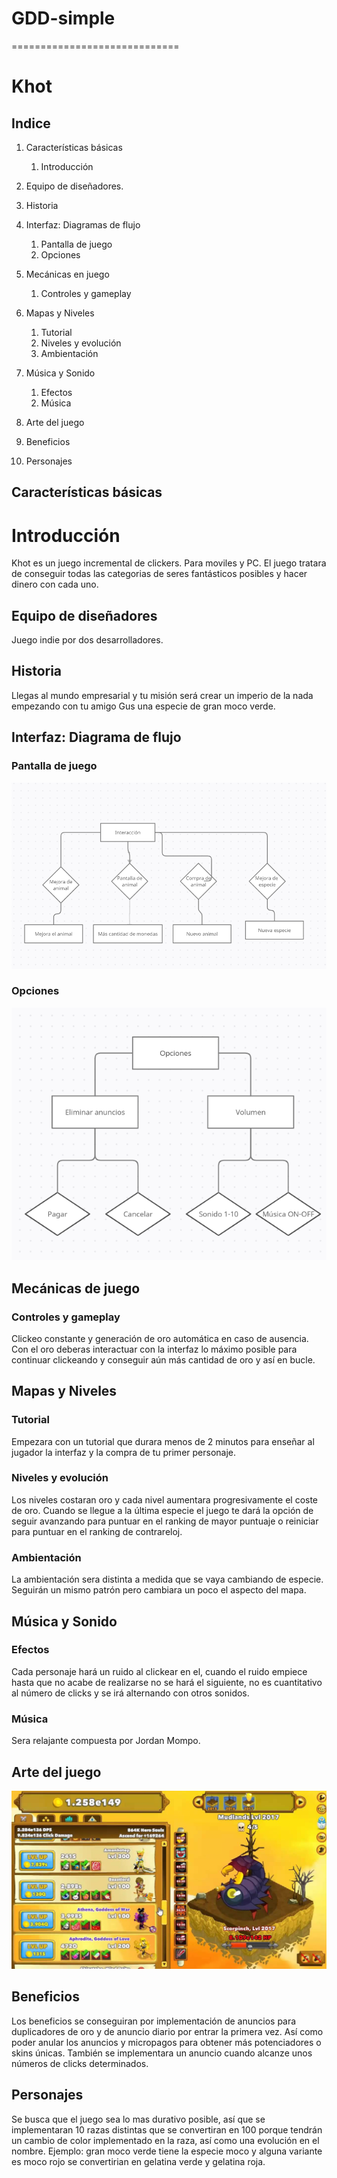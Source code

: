 # GDD-simple
=============================
# Khot

## Indice


1. Características básicas
   1. Introducción

2. Equipo de diseñadores.

3. Historia
 
4. Interfaz: Diagramas de flujo
   1. Pantalla de juego
   2. Opciones
 
5. Mecánicas en juego
   1. Controles y gameplay
   
6. Mapas y Niveles
   1.  Tutorial
   2.  Niveles y evolución
   3.  Ambientación

7. Música y Sonido
   1. Efectos
   2. Música

8. Arte del juego 

9. Beneficios 

10. Personajes

## Características básicas

# Introducción

Khot es un juego incremental de clickers. Para moviles y PC. El juego tratara de conseguir todas las categorias de seres fantásticos posibles y hacer dinero con cada uno.

## Equipo de diseñadores

Juego indie por dos desarrolladores.

## Historia

Llegas al mundo empresarial y tu misión será crear un imperio de la nada empezando con tu amigo Gus una especie de gran moco verde.

## Interfaz: Diagrama de flujo

### Pantalla de juego
<img src = https://github.com/AlbertoGarciaMiguelez/GDD-simple/blob/main/img/rapido.PNG>

### Opciones
<img src = https://github.com/AlbertoGarciaMiguelez/GDD-simple/blob/main/img/opciones.PNG>

## Mecánicas de juego

### Controles y gameplay

Clickeo constante y generación de oro automática en caso de ausencia. Con el oro deberas interactuar con la interfaz lo máximo posible para continuar clickeando y conseguir aún más cantidad de oro y así en bucle.

## Mapas y Niveles

###  Tutorial

Empezara con un tutorial que durara menos de 2 minutos para enseñar al jugador la interfaz y la compra de tu primer personaje.

###  Niveles y evolución

Los niveles costaran oro y cada nivel aumentara progresivamente el coste de oro. Cuando se llegue a la última especie el juego te dará la opción de seguir avanzando para puntuar en el ranking de mayor puntuaje o reiniciar para puntuar en el ranking de contrareloj.

### Ambientación

La ambientación sera distinta a medida que se vaya cambiando de especie. Seguirán un mismo patrón  pero cambiara un poco el aspecto del mapa.

## Música y Sonido

### Efectos

Cada personaje hará un ruido al clickear en el, cuando el ruido empiece hasta que no acabe de realizarse no se hará el siguiente, no es cuantitativo al número de clicks y se irá alternando con otros sonidos.

### Música

Sera relajante compuesta por Jordan Mompo.

## Arte del juego

<img src = https://github.com/AlbertoGarciaMiguelez/GDD-simple/blob/main/img/click.jpg>

## Beneficios

Los beneficios se conseguiran por implementación de anuncios para duplicadores de oro y de anuncio diario por entrar la primera vez. Así como poder anular los anuncios y micropagos para obtener más potenciadores o skins únicas.
También se implementara un anuncio cuando alcanze unos números de clicks determinados.

## Personajes

Se busca que el juego sea lo mas durativo posible, así que se implementaran 10 razas distintas que se convertiran en 100 porque tendrán un cambio de color implementado en la raza, así como una evolución en el nombre. Ejemplo: gran moco verde tiene la especie moco y alguna variante es moco rojo se convertirian en gelatina verde y gelatina roja.
